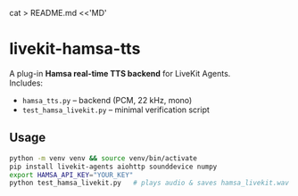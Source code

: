 cat > README.md <<'MD'
# livekit-hamsa-tts

A plug-in **Hamsa real-time TTS backend** for LiveKit Agents.  
Includes:

* `hamsa_tts.py` – backend (PCM, 22 kHz, mono)
* `test_hamsa_livekit.py` – minimal verification script

## Usage

```bash
python -m venv venv && source venv/bin/activate
pip install livekit-agents aiohttp sounddevice numpy
export HAMSA_API_KEY="YOUR_KEY"
python test_hamsa_livekit.py   # plays audio & saves hamsa_livekit.wav
